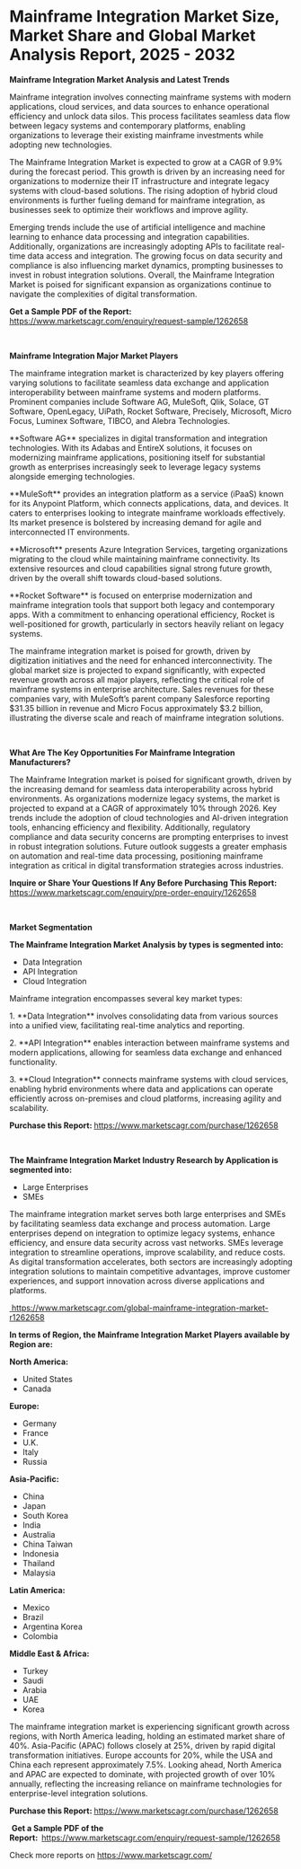 <p><h1>Mainframe Integration Market Size, Market Share and Global Market Analysis Report, 2025 - 2032</h1></p><p><strong>Mainframe Integration Market Analysis and Latest Trends</strong></p>
<p><p>Mainframe integration involves connecting mainframe systems with modern applications, cloud services, and data sources to enhance operational efficiency and unlock data silos. This process facilitates seamless data flow between legacy systems and contemporary platforms, enabling organizations to leverage their existing mainframe investments while adopting new technologies.</p><p>The Mainframe Integration Market is expected to grow at a CAGR of 9.9% during the forecast period. This growth is driven by an increasing need for organizations to modernize their IT infrastructure and integrate legacy systems with cloud-based solutions. The rising adoption of hybrid cloud environments is further fueling demand for mainframe integration, as businesses seek to optimize their workflows and improve agility.</p><p>Emerging trends include the use of artificial intelligence and machine learning to enhance data processing and integration capabilities. Additionally, organizations are increasingly adopting APIs to facilitate real-time data access and integration. The growing focus on data security and compliance is also influencing market dynamics, prompting businesses to invest in robust integration solutions. Overall, the Mainframe Integration Market is poised for significant expansion as organizations continue to navigate the complexities of digital transformation.</p></p>
<p><strong>Get a Sample PDF of the Report:&nbsp;</strong> <a href="https://www.marketscagr.com/enquiry/request-sample/1262658?utm_campaign=3285&utm_medium=2&utm_source=Github&utm_content=ia&utm_term=09032025&utm_id=mainframe-integration">https://www.marketscagr.com/enquiry/request-sample/1262658</a></p>
<p>&nbsp;</p>
<p><strong>Mainframe Integration Major Market Players</strong></p>
<p><p>The mainframe integration market is characterized by key players offering varying solutions to facilitate seamless data exchange and application interoperability between mainframe systems and modern platforms. Prominent companies include Software AG, MuleSoft, Qlik, Solace, GT Software, OpenLegacy, UiPath, Rocket Software, Precisely, Microsoft, Micro Focus, Luminex Software, TIBCO, and Alebra Technologies.</p><p>**Software AG** specializes in digital transformation and integration technologies. With its Adabas and EntireX solutions, it focuses on modernizing mainframe applications, positioning itself for substantial growth as enterprises increasingly seek to leverage legacy systems alongside emerging technologies.</p><p>**MuleSoft** provides an integration platform as a service (iPaaS) known for its Anypoint Platform, which connects applications, data, and devices. It caters to enterprises looking to integrate mainframe workloads effectively. Its market presence is bolstered by increasing demand for agile and interconnected IT environments.</p><p>**Microsoft** presents Azure Integration Services, targeting organizations migrating to the cloud while maintaining mainframe connectivity. Its extensive resources and cloud capabilities signal strong future growth, driven by the overall shift towards cloud-based solutions.</p><p>**Rocket Software** is focused on enterprise modernization and mainframe integration tools that support both legacy and contemporary apps. With a commitment to enhancing operational efficiency, Rocket is well-positioned for growth, particularly in sectors heavily reliant on legacy systems.</p><p>The mainframe integration market is poised for growth, driven by digitization initiatives and the need for enhanced interconnectivity. The global market size is projected to expand significantly, with expected revenue growth across all major players, reflecting the critical role of mainframe systems in enterprise architecture. Sales revenues for these companies vary, with MuleSoft’s parent company Salesforce reporting $31.35 billion in revenue and Micro Focus approximately $3.2 billion, illustrating the diverse scale and reach of mainframe integration solutions.</p></p>
<p>&nbsp;</p>
<p><strong>What Are The Key Opportunities For Mainframe Integration Manufacturers?</strong></p>
<p><p>The Mainframe Integration market is poised for significant growth, driven by the increasing demand for seamless data interoperability across hybrid environments. As organizations modernize legacy systems, the market is projected to expand at a CAGR of approximately 10% through 2026. Key trends include the adoption of cloud technologies and AI-driven integration tools, enhancing efficiency and flexibility. Additionally, regulatory compliance and data security concerns are prompting enterprises to invest in robust integration solutions. Future outlook suggests a greater emphasis on automation and real-time data processing, positioning mainframe integration as critical in digital transformation strategies across industries.</p></p>
<p><strong>Inquire or Share Your Questions If Any Before Purchasing This Report:</strong> <a href="https://www.marketscagr.com/enquiry/pre-order-enquiry/1262658?utm_campaign=3285&utm_medium=2&utm_source=Github&utm_content=ia&utm_term=09032025&utm_id=mainframe-integration">https://www.marketscagr.com/enquiry/pre-order-enquiry/1262658</a></p>
<p>&nbsp;</p>
<p><strong>Market Segmentation</strong></p>
<p><strong>The Mainframe Integration Market Analysis by types is segmented into:</strong></p>
<p><ul><li>Data Integration</li><li>API Integration</li><li>Cloud Integration</li></ul></p>
<p><p>Mainframe integration encompasses several key market types: </p><p>1. **Data Integration** involves consolidating data from various sources into a unified view, facilitating real-time analytics and reporting.</p><p>2. **API Integration** enables interaction between mainframe systems and modern applications, allowing for seamless data exchange and enhanced functionality.</p><p>3. **Cloud Integration** connects mainframe systems with cloud services, enabling hybrid environments where data and applications can operate efficiently across on-premises and cloud platforms, increasing agility and scalability.</p></p>
<p><strong>Purchase this Report:&nbsp;</strong><a href="https://www.marketscagr.com/purchase/1262658?utm_campaign=3285&utm_medium=2&utm_source=Github&utm_content=ia&utm_term=09032025&utm_id=mainframe-integration">https://www.marketscagr.com/purchase/1262658</a></p>
<p>&nbsp;</p>
<p><strong>The Mainframe Integration Market Industry Research by Application is segmented into:</strong></p>
<p><ul><li>Large Enterprises</li><li>SMEs</li></ul></p>
<p><p>The mainframe integration market serves both large enterprises and SMEs by facilitating seamless data exchange and process automation. Large enterprises depend on integration to optimize legacy systems, enhance efficiency, and ensure data security across vast networks. SMEs leverage integration to streamline operations, improve scalability, and reduce costs. As digital transformation accelerates, both sectors are increasingly adopting integration solutions to maintain competitive advantages, improve customer experiences, and support innovation across diverse applications and platforms.</p></p>
<p><a href="https://www.marketscagr.com/global-mainframe-integration-market-r1262658?utm_campaign=3285&utm_medium=2&utm_source=Github&utm_content=ia&utm_term=09032025&utm_id=mainframe-integration">&nbsp;https://www.marketscagr.com/global-mainframe-integration-market-r1262658</a></p>
<p><strong>In terms of Region, the Mainframe Integration Market Players available by Region are:</strong></p>
<p>
    <p> <strong> North America: </strong>
        <ul>
            <li>United States</li>
            <li>Canada</li>
        </ul>
        </p> 
    <p> <strong> Europe: </strong>
        <ul>
            <li>Germany</li>
            <li>France</li>
            <li>U.K.</li>
            <li>Italy</li>
            <li>Russia</li>
        </ul>
        </p> 
    <p> <strong> Asia-Pacific: </strong>
        <ul>
            <li>China</li>
            <li>Japan</li>
            <li>South Korea</li>
            <li>India</li>
            <li>Australia</li>
            <li>China Taiwan</li>
            <li>Indonesia</li>
            <li>Thailand</li>
            <li>Malaysia</li>
        </ul>
        </p> 
    <p> <strong> Latin America: </strong>
        <ul>
            <li>Mexico</li>
            <li>Brazil</li>
            <li>Argentina Korea</li>
            <li>Colombia</li>
        </ul>
        </p> 
    <p> <strong> Middle East & Africa: </strong>
        <ul>
            <li>Turkey</li>
            <li>Saudi</li>
            <li>Arabia</li>
            <li>UAE</li>
            <li>Korea</li>
        </ul>
    </p>
    </p>
<p><p>The mainframe integration market is experiencing significant growth across regions, with North America leading, holding an estimated market share of 40%. Asia-Pacific (APAC) follows closely at 25%, driven by rapid digital transformation initiatives. Europe accounts for 20%, while the USA and China each represent approximately 7.5%. Looking ahead, North America and APAC are expected to dominate, with projected growth of over 10% annually, reflecting the increasing reliance on mainframe technologies for enterprise-level integration solutions.</p></p>
<p><strong>Purchase this Report: </strong><a href="https://www.marketscagr.com/purchase/1262658?utm_campaign=3285&utm_medium=2&utm_source=Github&utm_content=ia&utm_term=09032025&utm_id=mainframe-integration">https://www.marketscagr.com/purchase/1262658</a></p>
<p>&nbsp;<strong>Get a Sample PDF of the Report:&nbsp;&nbsp;</strong><a href="https://www.marketscagr.com/enquiry/request-sample/1262658?utm_campaign=3285&utm_medium=2&utm_source=Github&utm_content=ia&utm_term=09032025&utm_id=mainframe-integration">https://www.marketscagr.com/enquiry/request-sample/1262658</a></p>
<p><strong></strong></p>
<p>Check more reports on <a href="https://www.marketscagr.com/?utm_campaign=3285&utm_medium=2&utm_source=Github&utm_content=ia&utm_term=09032025&utm_id=mainframe-integration">https://www.marketscagr.com/</a></p>